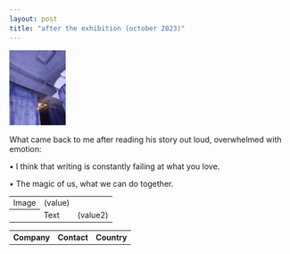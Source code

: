 ```yaml
---
layout: post
title: "after the exhibition (october 2023)"
---
```


<div>
  <img src="/assets/blog_posts/posts/aftertheexhibition.jpeg.jpg" alt="exhibition picture" style='height: 20%; width: 20%; object-fit: contain'> 
  <span><p>What came back to me after reading his story out loud, overwhelmed with emotion:</p>
<p>•	I think that writing is constantly failing at what you love.</p>
<p>•	The magic of us, what we can do together.</p></span>
</div>

<table cellpadding="0" cellspacing="0" border="0" >
   <tr>
     <td>Image</td><td>(value)</td>
   </tr>
   <th>
     <td>Text</td><td>(value2)</td>
   </th>
</table>

<table cellpadding="0" cellspacing="0" border="0" >
<tr>
    <th>Company</th>
    <th>Contact</th>
    <th>Country</th>
  </tr>
</table>

